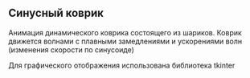 ## Синусный коврик

Анимация динамического коврика состоящего из
шариков. Коврик движется волнами с плавными замедлениями
и ускорениями волн (изменения скорости по синусоиде)

Для графического отображения использована библиотека tkinter
